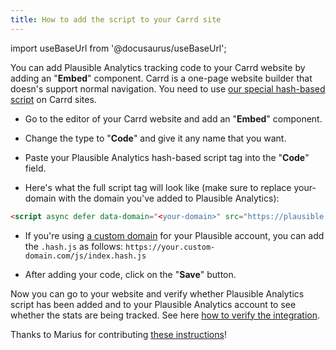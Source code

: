 ```yaml
---
title: How to add the script to your Carrd site
---
```


import useBaseUrl from '@docusaurus/useBaseUrl';

You can add Plausible Analytics tracking code to your Carrd website by adding an "**Embed**" component. Carrd is a one-page website builder that doesn's support normal navigation. You need to use [our special hash-based script](hash-based-routing.md) on Carrd sites.

* Go to the editor of your Carrd website and add an "**Embed**" component.
  
* Change the type to "**Code**" and give it any name that you want. 

* Paste your Plausible Analytics hash-based script tag into the "**Code**" field.

* Here's what the full script tag will look like (make sure to replace your-domain with the domain you've added to Plausible Analytics):

```html
<script async defer data-domain="<your-domain>" src="https://plausible.io/js/plausible.hash.js"></script>
```

* If you're using [a custom domain](custom-domain.md) for your Plausible account, you can add the `.hash.js` as follows: `https://your.custom-domain.com/js/index.hash.js`

* After adding your code, click on the "**Save**" button.

Now you can go to your website and verify whether Plausible Analytics script has been added and to your Plausible Analytics account to see whether the stats are being tracked. See here [how to verify the integration](plausible-script.md#verify-if-the-script-is-installed-on-your-site).

Thanks to Marius for contributing [these instructions](https://medium.com/@rasmus1610/how-to-integrate-plausible-io-web-analytics-with-your-carrd-co-website-b9d4a05f87bf)!
